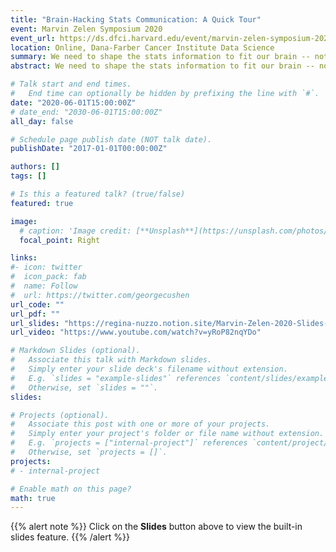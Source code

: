 ```yaml
---
title: "Brain-Hacking Stats Communication: A Quick Tour"
event: Marvin Zelen Symposium 2020
event_url: https://ds.dfci.harvard.edu/event/marvin-zelen-symposium-2020/
location: Online, Dana-Farber Cancer Institute Data Science
summary: We need to shape the stats information to fit our brain -- not try to force our brain to fit the numbers. An invited talk.
abstract: We need to shape the stats information to fit our brain -- not try to force our brain to fit the numbers.

# Talk start and end times.
#   End time can optionally be hidden by prefixing the line with `#`.
date: "2020-06-01T15:00:00Z"
# date_end: "2030-06-01T15:00:00Z"
all_day: false

# Schedule page publish date (NOT talk date).
publishDate: "2017-01-01T00:00:00Z"

authors: []
tags: []

# Is this a featured talk? (true/false)
featured: true

image:
  # caption: 'Image credit: [**Unsplash**](https://unsplash.com/photos/bzdhc5b3Bxs)'
  focal_point: Right

links:
#- icon: twitter
#  icon_pack: fab
#  name: Follow
#  url: https://twitter.com/georgecushen
url_code: ""
url_pdf: ""
url_slides: "https://regina-nuzzo.notion.site/Marvin-Zelen-2020-Slides-16e34459ca0a80cdad82e7bf6faef971?pvs=4"
url_video: "https://www.youtube.com/watch?v=yRoP82nqYDo"

# Markdown Slides (optional).
#   Associate this talk with Markdown slides.
#   Simply enter your slide deck's filename without extension.
#   E.g. `slides = "example-slides"` references `content/slides/example-slides.md`.
#   Otherwise, set `slides = ""`.
slides: 

# Projects (optional).
#   Associate this post with one or more of your projects.
#   Simply enter your project's folder or file name without extension.
#   E.g. `projects = ["internal-project"]` references `content/project/deep-learning/index.md`.
#   Otherwise, set `projects = []`.
projects:
# - internal-project

# Enable math on this page?
math: true
---
```


{{% alert note %}}
Click on the **Slides** button above to view the built-in slides feature.
{{% /alert %}}


